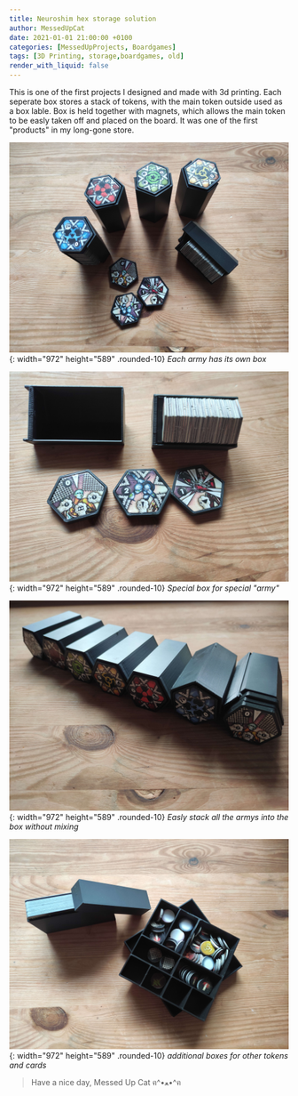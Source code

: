 ```yaml
---
title: Neuroshim hex storage solution
author: MessedUpCat
date: 2021-01-01 21:00:00 +0100
categories: [MessedUpProjects, Boardgames]
tags: [3D Printing, storage,boardgames, old]
render_with_liquid: false
---
```


This is one of the first projects I designed and made with 3d printing. 
Each seperate box stores a stack of tokens, with the main token outside used as a box lable. 
Box is held together with magnets, which allows the main token to be easly taken off and placed on the board. 
It was one of the first "products" in my long-gone store.  

![Desktop View](/assets/2021-01-01-Neuroshima-hex-storage/neuroshima%201.jpg){: width="972" height="589" .rounded-10}
_Each army has its own box_

![Desktop View](/assets/2021-01-01-Neuroshima-hex-storage/neuroshima%202.jpg){: width="972" height="589" .rounded-10}
_Special box for special "army"_

![Desktop View](/assets/2021-01-01-Neuroshima-hex-storage/neuroshima%203.jpg){: width="972" height="589" .rounded-10}
_Easly stack all the armys into the box without mixing_

![Desktop View](/assets/2021-01-01-Neuroshima-hex-storage/neuroshima%204.jpg){: width="972" height="589" .rounded-10}
_additional boxes for other tokens and cards_

>Have a nice day, Messed Up Cat ฅ^•ﻌ•^ฅ